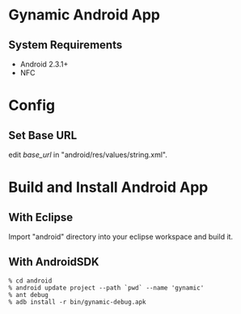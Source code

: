 Gynamic Android App
===================

System Requirements
-------------------

* Android 2.3.1+
* NFC

Config
======

Set Base URL
------------

edit *base_url* in "android/res/values/string.xml".


Build and Install Android App
=============================

With Eclipse
------------

Import "android" directory into your eclipse workspace and build it.


With AndroidSDK
----------------

    % cd android
    % android update project --path `pwd` --name 'gynamic'
    % ant debug
    % adb install -r bin/gynamic-debug.apk

